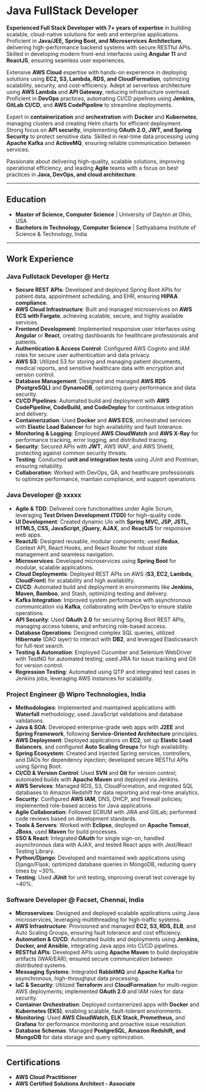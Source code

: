 
# Java FullStack Developer

**Experienced Full Stack Developer with 7+ years of expertise** in building scalable, cloud-native solutions for web and enterprise applications. Proficient in **Java/JEE, Spring Boot, and Microservices Architecture**, delivering high-performance backend systems with secure RESTful APIs. Skilled in developing modern front-end interfaces using **Angular 11** and **ReactJS**, ensuring seamless user experiences.

Extensive **AWS Cloud** expertise with hands-on experience in deploying solutions using **EC2, S3, Lambda, RDS, and CloudFormation**, optimizing scalability, security, and cost-efficiency. Adept at serverless architecture using **AWS Lambda** and **API Gateway**, reducing infrastructure overhead. Proficient in **DevOps** practices, automating CI/CD pipelines using **Jenkins, GitLab CI/CD**, and **AWS CodePipeline** to streamline deployments.

Expert in **containerization** and **orchestration** with **Docker** and **Kubernetes**, managing clusters and creating Helm charts for efficient deployment. Strong focus on **API security**, implementing **OAuth 2.0, JWT, and Spring Security** to protect sensitive data. Skilled in real-time data processing using **Apache Kafka** and **ActiveMQ**, ensuring reliable communication between services.

Passionate about delivering high-quality, scalable solutions, improving operational efficiency, and leading **Agile** teams with a focus on best practices in **Java, DevOps, and cloud architecture**.

---

## Education
- **Master of Science, Computer Science** | University of Dayton at Ohio, USA  
- **Bachelors in Technology, Computer Science** | Sathyabama Institute of Science & Technology, India  

---

## Work Experience

### Java Fullstack Developer @ Hertz
- **Secure REST APIs**: Developed and deployed Spring Boot APIs for patient data, appointment scheduling, and EHR, ensuring **HIPAA compliance**.  
- **AWS Cloud Infrastructure**: Built and managed microservices on **AWS ECS with Fargate**, achieving scalable, secure, and highly available services.  
- **Frontend Development**: Implemented responsive user interfaces using **Angular** or **React**, creating dashboards for healthcare professionals and patients.  
- **Authentication & Access Control**: Configured AWS Cognito and IAM roles for secure user authentication and data privacy.  
- **AWS S3**: Utilized S3 for storing and managing patient documents, medical reports, and sensitive healthcare data with encryption and version control.  
- **Database Management**: Designed and managed **AWS RDS (PostgreSQL)** and **DynamoDB**, optimizing query performance and data security.  
- **CI/CD Pipelines**: Automated build and deployment with **AWS CodePipeline, CodeBuild, and CodeDeploy** for continuous integration and delivery.  
- **Containerization**: Used **Docker** and **AWS ECS**, orchestrated services with **Elastic Load Balancer** for high availability and fault tolerance.  
- **Monitoring & Logging**: Employed **AWS CloudWatch** and **AWS X-Ray** for performance tracking, error logging, and distributed tracing.  
- **Security**: Secured APIs with **JWT**, AWS WAF, and AWS Shield, protecting against common security threats.  
- **Testing**: Conducted **unit and integration tests** using JUnit and Postman, ensuring reliability.  
- **Collaboration**: Worked with DevOps, QA, and healthcare professionals to optimize performance, maintain compliance, and support operations.  

### Java Developer @ xxxxx
- **Agile & TDD**: Delivered core functionalities under Agile Scrum, leveraging **Test Driven Development (TDD)** for high-quality code.  
- **UI Development**: Created dynamic UIs with **Spring MVC, JSP, JSTL, HTML5, CSS, JavaScript, jQuery, AJAX**, and **ReactJS** for responsive web apps.  
- **ReactJS**: Designed reusable, modular components; used **Redux**, Context API, React Hooks, and React Router for robust state management and seamless navigation.  
- **Microservices**: Developed microservices using **Spring Boot** for modular, scalable applications.  
- **Cloud Deployments**: Deployed REST APIs on AWS (**S3, EC2, Lambda, CloudFront**) for scalability and high availability.  
- **CI/CD**: Automated build and deployment in environments like **Jenkins, Maven, Bamboo**, and Stash, optimizing testing and delivery.  
- **Kafka Integration**: Improved system performance with asynchronous communication via **Kafka**, collaborating with DevOps to ensure stable operations.  
- **API Security**: Used **OAuth 2.0** for securing Spring Boot REST APIs, managing access tokens, and enforcing role-based access.  
- **Database Operations**: Designed complex SQL queries, utilized **Hibernate** (DAO layer) to interact with **DB2**, and leveraged Elasticsearch for full-text search.  
- **Testing & Automation**: Employed Cucumber and Selenium WebDriver with TestNG for automated testing; used JIRA for issue tracking and Git for version control.  
- **Regression Testing**: Automated using QTP and integrated test cases in Jenkins jobs, leveraging AWS instances for scalability.  

### Project Engineer @ Wipro Technologies, India
- **Methodologies**: Implemented and maintained applications with **Waterfall** methodology; used JavaScript validations and database validations.  
- **Java & SOA**: Developed enterprise-grade web apps with **J2EE** and **Spring Framework**, following **Service-Oriented Architecture** principles.  
- **AWS Deployment**: Deployed applications on **EC2**, set up **Elastic Load Balancers**, and configured **Auto Scaling Groups** for high availability.  
- **Spring Ecosystem**: Created and injected Spring services, controllers, and DAOs for dependency injection; developed secure RESTful APIs using Spring Boot.  
- **CI/CD & Version Control**: Used **SVN** and **Git** for version control; automated builds with **Apache Maven** and deployed via Jenkins.  
- **AWS Services**: Managed RDS, S3, CloudFormation, and migrated SQL databases to Amazon Redshift for data reporting and real-time analytics.  
- **Security**: Configured **AWS IAM**, DNS, DHCP, and firewall policies; implemented role-based access for Java applications.  
- **Agile Collaboration**: Followed SCRUM with JIRA and GitLab; performed code reviews based on development standards.  
- **Tools & Servers**: Worked with **Eclipse**, deployed on **Apache Tomcat**, **JBoss**, used **Maven** for build processes.  
- **SSO & React**: Integrated **OAuth** for single sign-on, handled asynchronous data with AJAX, and tested React apps with Jest/React Testing Library.  
- **Python/Django**: Developed and maintained web applications using Django/Flask; optimized database queries in MongoDB, reducing query times by ~30%.  
- **Testing**: Used **JUnit** for unit testing, improving overall test coverage by ~40%.  

### Software Developer @ Facset, Chennai, India
- **Microservices**: Designed and deployed scalable applications using Java microservices, leveraging multithreading for high-traffic systems.  
- **AWS Infrastructure**: Provisioned and managed **EC2, S3, RDS, ELB**, and Auto Scaling Groups, ensuring fault tolerance and cost efficiency.  
- **Automation & CI/CD**: Automated builds and deployments using **Jenkins, Docker, and Ansible**, integrating Java apps into CI/CD pipelines.  
- **RESTful APIs**: Developed APIs using **Apache Maven** to build deployable artifacts (WAR/EAR); ensured secure communication between distributed systems.  
- **Messaging Systems**: Integrated **RabbitMQ** and **Apache Kafka** for asynchronous, high-throughput data processing.  
- **IaC & Security**: Utilized **Terraform** and **CloudFormation** for multi-region AWS deployments; implemented **OAuth 2.0** and IAM roles for data security.  
- **Container Orchestration**: Deployed containerized apps with **Docker** and **Kubernetes (EKS)**, enabling scalable, fault-tolerant environments.  
- **Monitoring**: Used **AWS CloudWatch, ELK Stack, Prometheus,** and **Grafana** for performance monitoring and proactive issue resolution.  
- **Database Schemas**: Managed **PostgreSQL, Amazon Redshift, and MongoDB** for data storage and query optimization.  

---

## Certifications
- **AWS Cloud Practitioner**
- **AWS Certified Solutions Architect - Associate**



